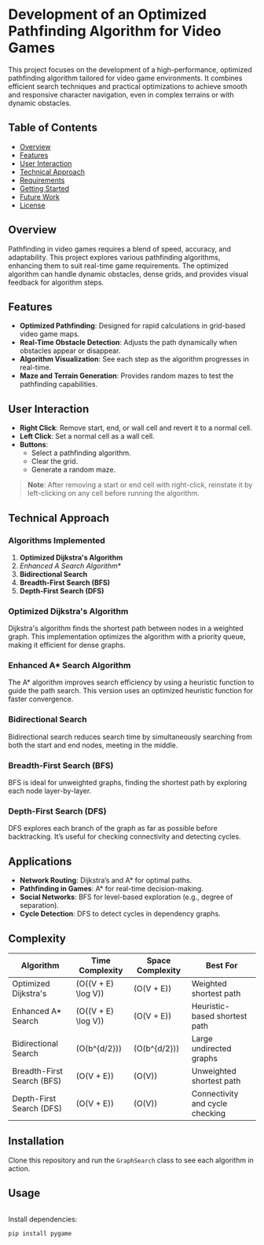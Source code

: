 # Development of an Optimized Pathfinding Algorithm for Video Games

This project focuses on the development of a high-performance, optimized pathfinding algorithm tailored for video game environments. It combines efficient search techniques and practical optimizations to achieve smooth and responsive character navigation, even in complex terrains or with dynamic obstacles.

## Table of Contents
- [Overview](#overview)
- [Features](#features)
- [User Interaction](#user-interaction)
- [Technical Approach](#technical-approach)
- [Requirements](#requirements)
- [Getting Started](#getting-started)
- [Future Work](#future-work)
- [License](#license)

## Overview
Pathfinding in video games requires a blend of speed, accuracy, and adaptability. This project explores various pathfinding algorithms, enhancing them to suit real-time game requirements. The optimized algorithm can handle dynamic obstacles, dense grids, and provides visual feedback for algorithm steps.

## Features
- **Optimized Pathfinding**: Designed for rapid calculations in grid-based video game maps.
- **Real-Time Obstacle Detection**: Adjusts the path dynamically when obstacles appear or disappear.
- **Algorithm Visualization**: See each step as the algorithm progresses in real-time.
- **Maze and Terrain Generation**: Provides random mazes to test the pathfinding capabilities.
  
## User Interaction
- **Right Click**: Remove start, end, or wall cell and revert it to a normal cell.
- **Left Click**: Set a normal cell as a wall cell.
- **Buttons**:
  - Select a pathfinding algorithm.
  - Clear the grid.
  - Generate a random maze.

> **Note**: After removing a start or end cell with right-click, reinstate it by left-clicking on any cell before running the algorithm.

## Technical Approach
### Algorithms Implemented
1. **Optimized Dijkstra's Algorithm**
2. **Enhanced A* Search Algorithm**
3. **Bidirectional Search**
4. **Breadth-First Search (BFS)**
5. **Depth-First Search (DFS)**


### Optimized Dijkstra's Algorithm
Dijkstra's algorithm finds the shortest path between nodes in a weighted graph. This implementation optimizes the algorithm with a priority queue, making it efficient for dense graphs.

### Enhanced A* Search Algorithm
The A* algorithm improves search efficiency by using a heuristic function to guide the path search. This version uses an optimized heuristic function for faster convergence.

### Bidirectional Search
Bidirectional search reduces search time by simultaneously searching from both the start and end nodes, meeting in the middle.

### Breadth-First Search (BFS)
BFS is ideal for unweighted graphs, finding the shortest path by exploring each node layer-by-layer.

### Depth-First Search (DFS)
DFS explores each branch of the graph as far as possible before backtracking. It’s useful for checking connectivity and detecting cycles.

## Applications
- **Network Routing**: Dijkstra’s and A* for optimal paths.
- **Pathfinding in Games**: A* for real-time decision-making.
- **Social Networks**: BFS for level-based exploration (e.g., degree of separation).
- **Cycle Detection**: DFS to detect cycles in dependency graphs.

## Complexity
| Algorithm                  | Time Complexity | Space Complexity | Best For                         |
|----------------------------|-----------------|------------------|----------------------------------|
| Optimized Dijkstra's       | \(O((V + E) \log V)\) | \(O(V + E)\) | Weighted shortest path          |
| Enhanced A* Search         | \(O((V + E) \log V)\) | \(O(V + E)\) | Heuristic-based shortest path   |
| Bidirectional Search       | \(O(b^{d/2})\) | \(O(b^{d/2})\)  | Large undirected graphs         |
| Breadth-First Search (BFS) | \(O(V + E)\)   | \(O(V)\)        | Unweighted shortest path        |
| Depth-First Search (DFS)   | \(O(V + E)\)   | \(O(V)\)        | Connectivity and cycle checking |

## Installation
Clone this repository and run the `GraphSearch` class to see each algorithm in action.

## Usage
```bash
```
Install dependencies:
```bash
pip install pygame
